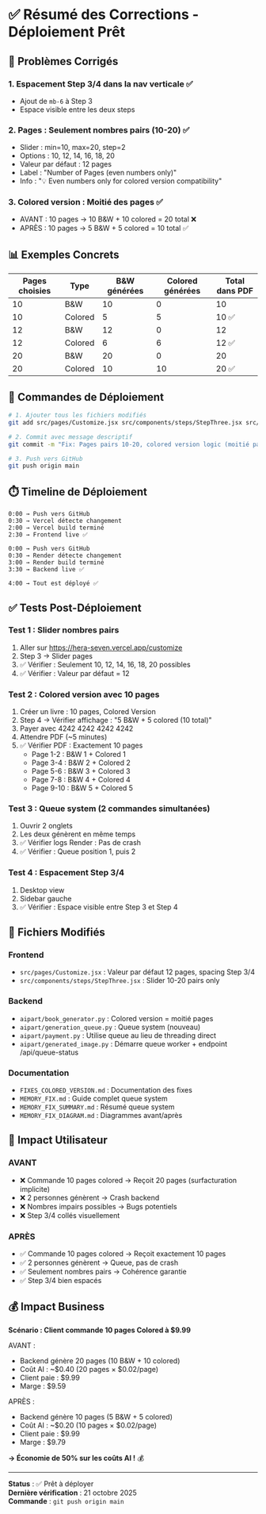 # ✅ Résumé des Corrections - Déploiement Prêt

## 🎯 **Problèmes Corrigés**

### 1. **Espacement Step 3/4 dans la nav verticale** ✅
- Ajout de `mb-6` à Step 3
- Espace visible entre les deux steps

### 2. **Pages : Seulement nombres pairs (10-20)** ✅
- Slider : min=10, max=20, step=2
- Options : 10, 12, 14, 16, 18, 20
- Valeur par défaut : 12 pages
- Label : "Number of Pages (even numbers only)"
- Info : "💡 Even numbers only for colored version compatibility"

### 3. **Colored version : Moitié des pages** ✅
- AVANT : 10 pages → 10 B&W + 10 colored = 20 total ❌
- APRÈS : 10 pages → 5 B&W + 5 colored = 10 total ✅

## 📊 **Exemples Concrets**

| Pages choisies | Type | B&W générées | Colored générées | Total dans PDF |
|----------------|------|--------------|------------------|----------------|
| 10 | B&W | 10 | 0 | 10 |
| 10 | Colored | 5 | 5 | 10 ✅ |
| 12 | B&W | 12 | 0 | 12 |
| 12 | Colored | 6 | 6 | 12 ✅ |
| 20 | B&W | 20 | 0 | 20 |
| 20 | Colored | 10 | 10 | 20 ✅ |

## 🚀 **Commandes de Déploiement**

```bash
# 1. Ajouter tous les fichiers modifiés
git add src/pages/Customize.jsx src/components/steps/StepThree.jsx src/components/steps/StepFour.jsx aipart/book_generator.py aipart/generation_queue.py aipart/payment.py aipart/generated_image.py FIXES_COLORED_VERSION.md MEMORY_FIX*.md

# 2. Commit avec message descriptif
git commit -m "Fix: Pages pairs 10-20, colored version logic (moitié pages), Step 3/4 spacing, queue system"

# 3. Push vers GitHub
git push origin main
```

## ⏱️ **Timeline de Déploiement**

```
0:00 → Push vers GitHub
0:30 → Vercel détecte changement
2:00 → Vercel build terminé
2:30 → Frontend live ✅

0:00 → Push vers GitHub  
0:30 → Render détecte changement
3:00 → Render build terminé
3:30 → Backend live ✅

4:00 → Tout est déployé ✅
```

## ✅ **Tests Post-Déploiement**

### Test 1 : Slider nombres pairs
1. Aller sur https://hera-seven.vercel.app/customize
2. Step 3 → Slider pages
3. ✅ Vérifier : Seulement 10, 12, 14, 16, 18, 20 possibles
4. ✅ Vérifier : Valeur par défaut = 12

### Test 2 : Colored version avec 10 pages
1. Créer un livre : 10 pages, Colored Version
2. Step 4 → Vérifier affichage : "5 B&W + 5 colored (10 total)"
3. Payer avec 4242 4242 4242 4242
4. Attendre PDF (~5 minutes)
5. ✅ Vérifier PDF : Exactement 10 pages
   - Page 1-2 : B&W 1 + Colored 1
   - Page 3-4 : B&W 2 + Colored 2
   - Page 5-6 : B&W 3 + Colored 3
   - Page 7-8 : B&W 4 + Colored 4
   - Page 9-10 : B&W 5 + Colored 5

### Test 3 : Queue system (2 commandes simultanées)
1. Ouvrir 2 onglets
2. Les deux génèrent en même temps
3. ✅ Vérifier logs Render : Pas de crash
4. ✅ Vérifier : Queue position 1, puis 2

### Test 4 : Espacement Step 3/4
1. Desktop view
2. Sidebar gauche
3. ✅ Vérifier : Espace visible entre Step 3 et Step 4

## 📝 **Fichiers Modifiés**

### Frontend
- `src/pages/Customize.jsx` : Valeur par défaut 12 pages, spacing Step 3/4
- `src/components/steps/StepThree.jsx` : Slider 10-20 pairs only

### Backend
- `aipart/book_generator.py` : Colored version = moitié pages
- `aipart/generation_queue.py` : Queue system (nouveau)
- `aipart/payment.py` : Utilise queue au lieu de threading direct
- `aipart/generated_image.py` : Démarre queue worker + endpoint /api/queue-status

### Documentation
- `FIXES_COLORED_VERSION.md` : Documentation des fixes
- `MEMORY_FIX.md` : Guide complet queue system
- `MEMORY_FIX_SUMMARY.md` : Résumé queue system
- `MEMORY_FIX_DIAGRAM.md` : Diagrammes avant/après

## 🎉 **Impact Utilisateur**

### AVANT
- ❌ Commande 10 pages colored → Reçoit 20 pages (surfacturation implicite)
- ❌ 2 personnes génèrent → Crash backend
- ❌ Nombres impairs possibles → Bugs potentiels
- ❌ Step 3/4 collés visuellement

### APRÈS
- ✅ Commande 10 pages colored → Reçoit exactement 10 pages
- ✅ 2 personnes génèrent → Queue, pas de crash
- ✅ Seulement nombres pairs → Cohérence garantie
- ✅ Step 3/4 bien espacés

## 💰 **Impact Business**

**Scénario : Client commande 10 pages Colored à $9.99**

AVANT :
- Backend génère 20 pages (10 B&W + 10 colored)
- Coût AI : ~$0.40 (20 pages × $0.02/page)
- Client paie : $9.99
- Marge : $9.59

APRÈS :
- Backend génère 10 pages (5 B&W + 5 colored)
- Coût AI : ~$0.20 (10 pages × $0.02/page)
- Client paie : $9.99
- Marge : $9.79

**→ Économie de 50% sur les coûts AI !** 💰

---

**Status** : ✅ Prêt à déployer  
**Dernière vérification** : 21 octobre 2025  
**Commande** : `git push origin main`
